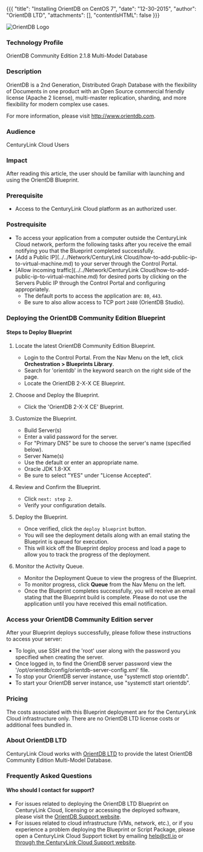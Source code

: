 {{{
  "title": "Installing OrientDB on CentOS 7",
  "date": "12-30-2015",
  "author": "OrientDB LTD",
  "attachments": [],
  "contentIsHTML": false
}}}

![OrientDB Logo](../../images/orientdb-logo.png)

### Technology Profile
OrientDB Community Edition 2.1.8 Multi-Model Database

### Description
OrientDB is a 2nd Generation, Distributed Graph Database with the flexibility of Documents in one product with an Open Source commercial friendly license (Apache 2 license), multi-master replication, sharding, and more flexibility for modern complex use cases.

For more information, please visit http://www.orientdb.com.

### Audience
CenturyLink Cloud Users

### Impact
After reading this article, the user should be familiar with launching and using the OrientDB Blueprint.

### Prerequisite
* Access to the CenturyLink Cloud platform as an authorized user.

### Postrequisite
* To access your application from a computer outside the CenturyLink Cloud network, perform the following tasks after you receive the email notifying you that the Blueprint completed successfully.
* [Add a Public IP](../../Network/CenturyLink Cloud/how-to-add-public-ip-to-virtual-machine.md) to your server through the Control Portal.
* [Allow incoming traffic](../../Network/CenturyLink Cloud/how-to-add-public-ip-to-virtual-machine.md) for desired ports by clicking on the Servers Public IP through the Control Portal and configuring appropriately.
  * The default ports to access the application are: `80`, `443`.
  * Be sure to also allow access to TCP port `2480` (OrientDB Studio).

### Deploying the OrientDB Community Edition Blueprint

#### Steps to Deploy Blueprint
1. Locate the latest OrientDB Community Edition Blueprint.
   * Login to the Control Portal. From the Nav Menu on the left, click **Orchestration > Blueprints Library**.
   * Search for 'orientdb' in the keyword search on the right side of the page.
   * Locate the OrientDB 2-X-X CE Blueprint.

2. Choose and Deploy the Blueprint.
   * Click the 'OrientDB 2-X-X CE' Blueprint.

3. Customize the Blueprint.
   * Build Server(s)
   * Enter a valid password for the server.
   * For "Primary DNS" be sure to choose the server's name (specified below).
   * Server Name(s)
   * Use the default or enter an appropriate name.
   * Oracle JDK 1.8-XX
   * Be sure to select "YES" under "License Accepted".

4. Review and Confirm the Blueprint.
   * Click `next: step 2`.
   * Verify your configuration details.

5. Deploy the Blueprint.
   * Once verified, click the `deploy blueprint` button.
   * You will see the deployment details along with an email stating the Blueprint is queued for execution.
   * This will kick off the Blueprint deploy process and load a page to allow you to track the progress of the deployment.

6. Monitor the Activity Queue.
   * Monitor the Deployment Queue to view the progress of the Blueprint.
   * To monitor progress, click **Queue** from the Nav Menu on the left.
   * Once the Blueprint completes successfully, you will receive an email stating that the Blueprint build is complete. Please do not use the application until you have received this email notification.

### Access your OrientDB Community Edition server
After your Blueprint deploys successfully, please follow these instructions to access your server:
* To login, use SSH and the 'root' user along with the password you specified when creating the server.
* Once logged in, to find the OrientDB server password view the '/opt/orientdb/config/orientdb-server-config.xml' file.
* To stop your OrientDB server instance, use "systemctl stop orientdb".
* To start your OrientDB server instance, use "systemctl start orientdb".

### Pricing
The costs associated with this Blueprint deployment are for the CenturyLink Cloud infrastructure only. There are no OrientDB LTD license costs or additional fees bundled in.

### About OrientDB LTD
CenturyLink Cloud works with [OrientDB LTD](http://www.orientdb.com) to provide the latest OrientDB Community Edition Multi-Model Database.

### Frequently Asked Questions

#### Who should I contact for support?
* For issues related to deploying the OrientDB LTD Blueprint on CenturyLink Cloud, licensing or accessing the deployed software, please visit the [OrientDB Support website](http://www.orientdb.com/support).
* For issues related to cloud infrastructure (VMs, network, etc.), or if you experience a problem deploying the Blueprint or Script Package, please open a CenturyLink Cloud Support ticket by emailing [help@ctl.io](mailto:help@ctl.io) or [through the CenturyLink Cloud Support website](https://t3n.zendesk.com/tickets/new).
